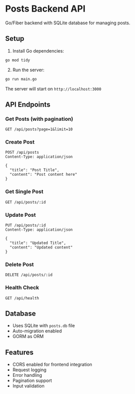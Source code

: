# Posts Backend API

Go/Fiber backend with SQLite database for managing posts.

## Setup

1. Install Go dependencies:
```bash
go mod tidy
```

2. Run the server:
```bash
go run main.go
```

The server will start on `http://localhost:3000`

## API Endpoints

### Get Posts (with pagination)
```
GET /api/posts?page=1&limit=10
```

### Create Post
```
POST /api/posts
Content-Type: application/json

{
  "title": "Post Title",
  "content": "Post content here"
}
```

### Get Single Post
```
GET /api/posts/:id
```

### Update Post
```
PUT /api/posts/:id
Content-Type: application/json

{
  "title": "Updated Title",
  "content": "Updated content"
}
```

### Delete Post
```
DELETE /api/posts/:id
```

### Health Check
```
GET /api/health
```

## Database

- Uses SQLite with `posts.db` file
- Auto-migration enabled
- GORM as ORM

## Features

- CORS enabled for frontend integration
- Request logging
- Error handling
- Pagination support
- Input validation